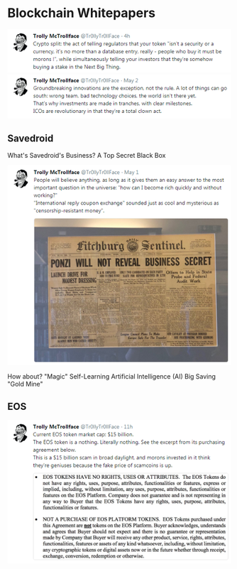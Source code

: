 
# Blockchain Whitepapers


![](i/trolly-cryptosplit.png)
![](i/trolly-ico.png)


## Savedroid

What's Savedroid's Business? A Top Secret Black Box

![](i/trolly-ponzi.png)

How about? "Magic" Self-Learning Artificial Intelligence (AI) Big Saving "Gold Mine"



## EOS

![](i/trolly-eos.png)


